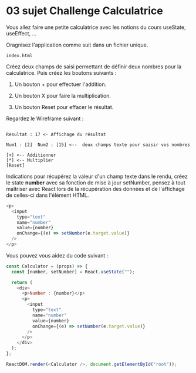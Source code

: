 # 03 sujet Challenge Calculatrice

Vous allez faire une petite calculatrice avec les notions du cours useState, useEffect, ...

Oragnisez l'application comme suit dans un fichier unique.

```text
index.html
```

Créez deux champs de saisi permettant de définir deux nombres pour la calculatrice. Puis créez les boutons suivants :

1. Un bouton + pour effectuer l'addition.

2. Un bouton X pour faire la multiplication.

3. Un bouton Reset pour effacer le résultat.

Regardez le Wireframe suivant :

```text

Resultat : 17 <- Affichage du résultat

Num1 : [2]  Num2 : [15] <--  deux champs texte pour saisir vos nombres

[+] <-- Additionner 
[*] <-- Multiplier 
[Reset]
```

Indications pour récupérez la valeur d'un champ texte dans le rendu, créez le state **number** avec sa fonction de mise à jour setNumber, pensez à tout maîtriser avec React lors de la récupération des données et de l'affichage de celles-ci dans l'élément HTML.

```js
<p>
  <input
    type="text"
    name="number"
    value={number}
    onChange={(e) => setNumber(e.target.value)}
  />
</p>
```

Vous pouvez vous aidez du code suivant :

```js
const Calculator = (props) => {
  const [number, setNumber] = React.useState("");

  return (
    <div>
      <p>Number : {number}</p>
      <p>
        <input
          type="text"
          name="number"
          value={number}
          onChange={(e) => setNumber(e.target.value)}
        />
      </p>
    </div>
  );
};

ReactDOM.render(<Calculator />, document.getElementById("root"));
```
